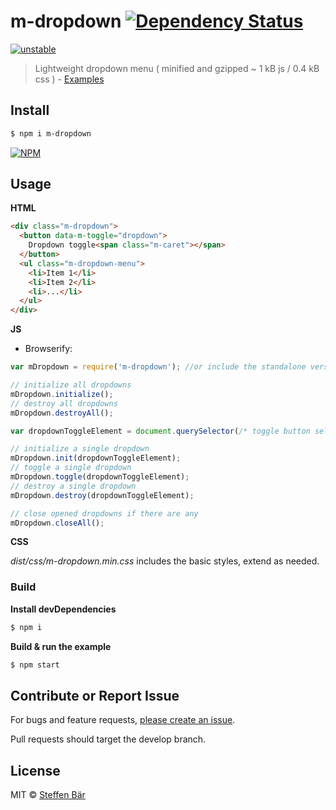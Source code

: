 # m-dropdown [![Dependency Status][daviddm-url]][daviddm-image]

[![unstable](http://badges.github.io/stability-badges/dist/unstable.svg)](http://github.com/badges/stability-badges)

> Lightweight dropdown menu ( minified and gzipped ~ 1 kB js / 0.4 kB css ) - [Examples](http://stbaer.github.io/m-dropdown/)

## Install

```sh
$ npm i m-dropdown
```
[![NPM](https://nodei.co/npm/m-dropdown.png?downloads=true)](https://nodei.co/npm/m-dropdown/)

## Usage

**HTML**

```html
<div class="m-dropdown">
  <button data-m-toggle="dropdown">
    Dropdown toggle<span class="m-caret"></span>
  </button>
  <ul class="m-dropdown-menu">
    <li>Item 1</li>
    <li>Item 2</li>
    <li>...</li>
  </ul>
</div>
```

**JS**

- Browserify:

```js
var mDropdown = require('m-dropdown'); //or include the standalone version from the dist folder

// initialize all dropdowns
mDropdown.initialize();
// destroy all dropdowns
mDropdown.destroyAll();

var dropdownToggleElement = document.querySelector(/* toggle button selector */);

// initialize a single dropdown
mDropdown.init(dropdownToggleElement);
// toggle a single dropdown
mDropdown.toggle(dropdownToggleElement);
// destroy a single dropdown
mDropdown.destroy(dropdownToggleElement);

// close opened dropdowns if there are any
mDropdown.closeAll();
```
**CSS**

 *dist/css/m-dropdown.min.css* includes the basic styles, extend as needed.

### Build

**Install devDependencies**
```sh
$ npm i
```

**Build & run the example**
```sh
$ npm start
```

## Contribute or Report Issue
For bugs and feature requests, [please create an issue][issue-url].

Pull requests should target the develop branch.

## License

MIT © [Steffen Bär](https://github.com/stbaer)

[issue-url]: https://github.com/stbaer/m-dropdown/issues
[daviddm-url]: https://david-dm.org/stbaer/m-dropdown.svg?theme=shields.io
[daviddm-image]: https://david-dm.org/stbaer/m-dropdown
